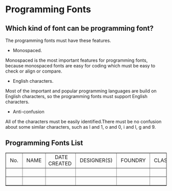 # Programming Fonts

## Which kind of font can be programming font?

The programming fonts must have these features.

* Monospaced.

Monospaced is the most important features for programming fonts, because monospaced fonts are easy for coding which must be easy to check or align or compare.

* English characters.

Most of the important and popular programming languages are build on English characters, so the programming fonts must support English characters.

* Anti-confusion

All of the characters must be easily identified.There must be no confusion about some similar characters, such as l and 1, o and 0, i and l, g and 9.

## Programming Fonts List

<table border="1">
<tr>
<td style="text-align:center;font-size:12pt">&nbsp;No.&nbsp;</td>
<td style="text-align:center;font-size:12pt">&nbsp;NAME&nbsp;</td>
<td style="text-align:center;font-size:12pt">&nbsp;DATE CREATED&nbsp;</td>
<td style="text-align:center;font-size:12pt">&nbsp;DESIGNER(S)&nbsp;</td>
<td style="text-align:center;font-size:12pt">&nbsp;FOUNDRY&nbsp;</td>
<td style="text-align:center;font-size:12pt">&nbsp;CLASSIFICATION&nbsp;</td>
<td style="text-align:center;font-size:12pt">&nbsp;FORMAT&nbsp;</td>
</tr>
<tr>
<td style="text-align:center;font-size:12pt">&nbsp;&nbsp;</td>
<td style="text-align:center;font-size:12pt">&nbsp;&nbsp;</td>
<td style="text-align:center;font-size:12pt">&nbsp;&nbsp;</td>
<td style="text-align:center;font-size:12pt">&nbsp;&nbsp;</td>
<td style="text-align:center;font-size:12pt">&nbsp;&nbsp;</td>
<td style="text-align:center;font-size:12pt">&nbsp;&nbsp;</td>
<td style="text-align:center;font-size:12pt">&nbsp;&nbsp;</td>
<td style="text-align:center;font-size:12pt">&nbsp;&nbsp;</td>
<td style="text-align:center;font-size:12pt">&nbsp;&nbsp;</td>
</tr>
<tr>
<td style="text-align:center;font-size:12pt">&nbsp;&nbsp;</td>
<td style="text-align:center;font-size:12pt">&nbsp;&nbsp;</td>
<td style="text-align:center;font-size:12pt">&nbsp;&nbsp;</td>
<td style="text-align:center;font-size:12pt">&nbsp;&nbsp;</td>
<td style="text-align:center;font-size:12pt">&nbsp;&nbsp;</td>
<td style="text-align:center;font-size:12pt">&nbsp;&nbsp;</td>
<td style="text-align:center;font-size:12pt">&nbsp;&nbsp;</td>
<td style="text-align:center;font-size:12pt">&nbsp;&nbsp;</td>
<td style="text-align:center;font-size:12pt">&nbsp;&nbsp;</td>
</tr>
</table>
